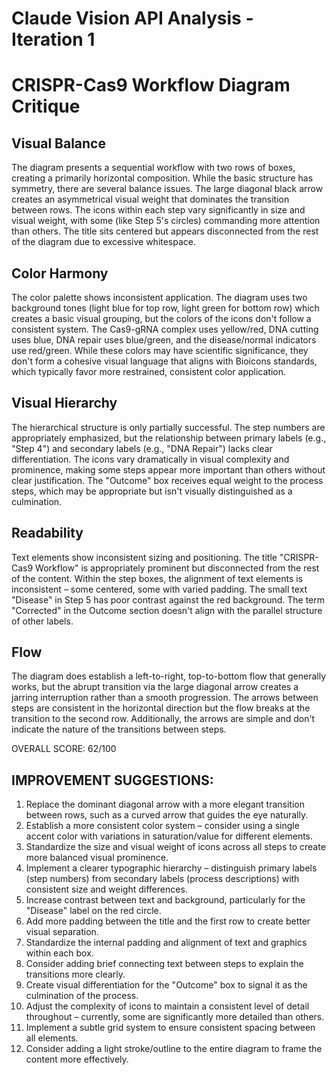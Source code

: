 # Claude Vision API Analysis - Iteration 1

# CRISPR-Cas9 Workflow Diagram Critique

## Visual Balance
The diagram presents a sequential workflow with two rows of boxes, creating a primarily horizontal composition. While the basic structure has symmetry, there are several balance issues. The large diagonal black arrow creates an asymmetrical visual weight that dominates the transition between rows. The icons within each step vary significantly in size and visual weight, with some (like Step 5's circles) commanding more attention than others. The title sits centered but appears disconnected from the rest of the diagram due to excessive whitespace.

## Color Harmony
The color palette shows inconsistent application. The diagram uses two background tones (light blue for top row, light green for bottom row) which creates a basic visual grouping, but the colors of the icons don't follow a consistent system. The Cas9-gRNA complex uses yellow/red, DNA cutting uses blue, DNA repair uses blue/green, and the disease/normal indicators use red/green. While these colors may have scientific significance, they don't form a cohesive visual language that aligns with Bioicons standards, which typically favor more restrained, consistent color application.

## Visual Hierarchy
The hierarchical structure is only partially successful. The step numbers are appropriately emphasized, but the relationship between primary labels (e.g., "Step 4") and secondary labels (e.g., "DNA Repair") lacks clear differentiation. The icons vary dramatically in visual complexity and prominence, making some steps appear more important than others without clear justification. The "Outcome" box receives equal weight to the process steps, which may be appropriate but isn't visually distinguished as a culmination.

## Readability
Text elements show inconsistent sizing and positioning. The title "CRISPR-Cas9 Workflow" is appropriately prominent but disconnected from the rest of the content. Within the step boxes, the alignment of text elements is inconsistent – some centered, some with varied padding. The small text "Disease" in Step 5 has poor contrast against the red background. The term "Corrected" in the Outcome section doesn't align with the parallel structure of other labels.

## Flow
The diagram does establish a left-to-right, top-to-bottom flow that generally works, but the abrupt transition via the large diagonal arrow creates a jarring interruption rather than a smooth progression. The arrows between steps are consistent in the horizontal direction but the flow breaks at the transition to the second row. Additionally, the arrows are simple and don't indicate the nature of the transitions between steps.

OVERALL SCORE: 62/100

## IMPROVEMENT SUGGESTIONS:

1. Replace the dominant diagonal arrow with a more elegant transition between rows, such as a curved arrow that guides the eye naturally.
2. Establish a more consistent color system – consider using a single accent color with variations in saturation/value for different elements.
3. Standardize the size and visual weight of icons across all steps to create more balanced visual prominence.
4. Implement a clearer typographic hierarchy – distinguish primary labels (step numbers) from secondary labels (process descriptions) with consistent size and weight differences.
5. Increase contrast between text and background, particularly for the "Disease" label on the red circle.
6. Add more padding between the title and the first row to create better visual separation.
7. Standardize the internal padding and alignment of text and graphics within each box.
8. Consider adding brief connecting text between steps to explain the transitions more clearly.
9. Create visual differentiation for the "Outcome" box to signal it as the culmination of the process.
10. Adjust the complexity of icons to maintain a consistent level of detail throughout – currently, some are significantly more detailed than others.
11. Implement a subtle grid system to ensure consistent spacing between all elements.
12. Consider adding a light stroke/outline to the entire diagram to frame the content more effectively.